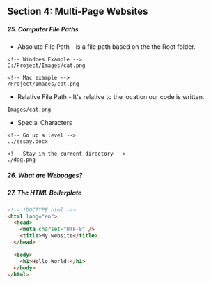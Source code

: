 <h2>Section 4: Multi-Page Websites</h2>

<h5>25. Computer File Paths</h5>

- Absolute File Path - is a file path based on the the Root folder.

```
<!-- Windoes Example -->
C:/Project/Images/cat.png

<!-- Mac example -->
/Project/Images/cat.png
```

- Relative File Path - It's relative to the location our code is written.

```
Images/cat.png
```

- Special Characters

```
<!-- Go up a level -->
../essay.docx
```

```
<!-- Stay in the current directory -->
./dog.png
```

<h5>26. What are Webpages?</h5>

<h5>27. The HTML Boilerplate</h5>

```html
<!-- !DOCTYPE html -->
<html lang="en">
  <head>
    <meta charset="UTF-8" />
    <title>My website</title>
  </head>

  <body>
    <h1>Hello World!</h1>
  </body>
</html>
```
